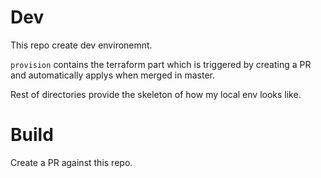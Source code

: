 # Dev
This repo create dev environemnt.

`provision` contains the terraform part which is triggered by creating a PR and automatically applys when merged in master.

Rest of directories provide the skeleton of how my local env looks like.

# Build
Create a PR against this repo.
